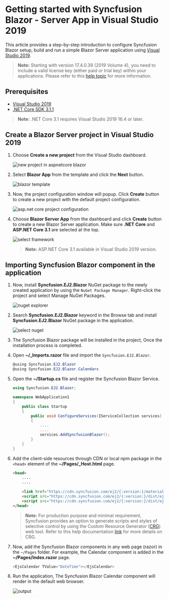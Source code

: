 <!-- markdownlint-disable MD024 -->

# Getting started with Syncfusion Blazor - Server App in Visual Studio 2019

This article provides a step-by-step introduction to configure Syncfusion Blazor setup, build and run a simple Blazor Server application using [Visual Studio 2019](https://visualstudio.microsoft.com/vs/).

> **Note:** Starting with version 17.4.0.39 (2019 Volume 4), you need to include a valid license key (either paid or trial key) within your applications. Please refer to this [help topic](https://help.syncfusion.com/common/essential-studio/licensing/license-key#blazor) for more information.

## Prerequisites

* [Visual Studio 2019](https://visualstudio.microsoft.com/vs/)
* [.NET Core SDK 3.1.1](https://dotnet.microsoft.com/download/dotnet-core/3.1)

> **Note:** .NET Core 3.1 requires Visual Studio 2019 16.4 or later.

## Create a Blazor Server project in Visual Studio 2019

1. Choose **Create a new project** from the Visual Studio dashboard.

    ![new project in aspnetcore blazor](images/new-project.png)

2. Select **Blazor App** from the template and click the **Next** button.

    ![blazor template](images/blazor-template.png)

3. Now, the project configuration window will popup. Click **Create** button to create a new project with the default project configuration.

    ![asp.net core project configuration](images/project-configuration.png)

4. Choose **Blazor Server App** from the dashboard and click **Create** button to create a new Blazor Server application. Make sure **.NET Core** and **ASP.NET Core 3.1** are selected at the top.

    ![select framework](images/blazor-server-template.png)

    > **Note:** ASP.NET Core 3.1 available in Visual Studio 2019 version.

## Importing Syncfusion Blazor component in the application

1. Now, install **Syncfusion.EJ2.Blazor** NuGet package to the newly created application by using the `NuGet Package Manager`. Right-click the project and select Manage NuGet Packages.

    ![nuget explorer](images/nuget-explorer.png)

2. Search **Syncfusion.EJ2.Blazor** keyword in the Browse tab and install **Syncfusion.EJ2.Blazor** NuGet package in the application.

    ![select nuget](images/select-nuget.png)

3. The Syncfusion Blazor package will be installed in the project, Once the installation process is completed.

4. Open **~/_Imports.razor** file and import the `Syncfusion.EJ2.Blazor`.

    ```csharp
    @using Syncfusion.EJ2.Blazor
    @using Syncfusion.EJ2.Blazor.Calendars
    ```

5. Open the **~/Startup.cs** file and register the Syncfusion Blazor Service.

    ```csharp
    using Syncfusion.EJ2.Blazor;

    namespace WebApplication1
    {
        public class Startup
        {
            public void ConfigureServices(IServiceCollection services)
            {
                ....
                ....
                services.AddSyncfusionBlazor();
            }
        }
    }
    ```

6. Add the client-side resources through CDN or local npm package in the `<head>` element of the **~/Pages/_Host.html** page.

    ```html
    <head>
        ....
        ....
        
        <link href="https://cdn.syncfusion.com/ej2/{:version:}/material.css" rel="stylesheet" />
        <script src="https://cdn.syncfusion.com/ej2/{:version:}/dist/ej2.min.js"></script>
        <script src="https://cdn.syncfusion.com/ej2/{:version:}/dist/ejs.interop.min.js"></script>
    </head>
    ```

    > **Note:** For production purpose and minimal requirement, Syncfusion provides an option to generate scripts and styles of selective control by using the Custom Resource Generator ([CRG](https://crg.syncfusion.com/)) web tool. Refer to this help documentation [link](../common/custom-resource-generator) for more details on CRG.

7. Now, add the Syncfusion Blazor components in any web page (razor) in the `~/Pages` folder. For example, the Calendar component is added in the **~/Pages/Index.razor** page.

    ```csharp
    <EjsCalendar TValue="DateTime"></EjsCalendar>
    ```

8. Run the application, The Syncfusion Blazor Calendar component will render in the default web browser.

    ![output](images/browser-output.png)
